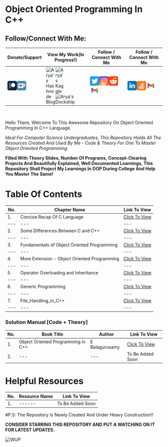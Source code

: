 # Object Oriented Programming In C++

## Follow/Connect With Me:
	
|Donate/Support|View My Work(In Progress!)|Follow / Connect With Me|Follow / Connect With Me|
|-----|-----|-----|-----|
|<a href="https://www.patreon.com/bePatron?u=45451225"><img align="left" alt="Arya Shah - Patreon" width="30px" src="https://github.com/edent/SuperTinyIcons/blob/master/images/svg/patreon.svg" /></a><a href="https://ko-fi.com/aryashah"><img align="left" alt="Arya Shah - Ko-Fi" width="30px" src="https://github.com/edent/SuperTinyIcons/blob/master/images/svg/ko-fi.svg" /></a>|<a href="https://aryashah.hashnode.dev"><img align="left" alt="Arya's Hashnode Blog" width="30px" src="https://github.com/aryashah2k/aryashah2k/blob/main/assets/hashnode.svg" /></a><a href="https://www.kaggle.com/aryashah2k"><img align="left" alt="Arya's Kaggle" width="30px" src="https://github.com/aryashah2k/aryashah2k/blob/main/assets/kaggle-icon.svg" /></a><a href="https://dockship.io/author/aryash-095"><img align="left" alt="Arya's Dockship" width="80px" src="https://github.com/aryashah2k/aryashah2k/blob/main/assets/dockship-logo.png" /></a>|<a href="https://twitter.com/aryashah2k"><img align="left" alt="Arya Shah - Twitter" width="30px" src="https://github.com/edent/SuperTinyIcons/blob/master/images/svg/twitter.svg" /></a><a href="https://www.instagram.com/arya_shah_00/"><img align="left" alt="Arya's Instagram" width="30px" src="https://github.com/edent/SuperTinyIcons/blob/master/images/svg/instagram.svg" /></a><a href="https://www.reddit.com/user/aryashah2k/"><img align="left" alt="Arya's Reddit" width="30px" src="https://github.com/edent/SuperTinyIcons/blob/master/images/svg/reddit.svg" /></a><a href="mailto:aryashah2k@gmail.com"><img align="left" alt="Arya's Person Email" width="30px" src="https://github.com/edent/SuperTinyIcons/blob/master/images/svg/gmail.svg" /></a>|<a href="https://www.linkedin.com/in/arya--shah/"><img align="left" alt="Arya's LinkedIn" width="30px" src="https://github.com/edent/SuperTinyIcons/blob/master/images/svg/linkedin.svg" /></a><a href="https://stackoverflow.com/users/13949231/aryashah2k"><img align="left" alt="Arya's Stackoverlfow" width="30px" src="https://github.com/edent/SuperTinyIcons/blob/master/images/svg/stackoverflow.svg"/></a><a href="mailto:arya.shah82@nmims.edu.in"><img align="left" alt="Arya's Institute Email" width="30px" src="https://github.com/edent/SuperTinyIcons/blob/master/images/svg/gmail.svg" /></a>|
<br>

Hello There, Welcome To This Awesome Repository On Object Oriented Programming In C++ Language. 

*Ideal For Computer Science Undergraduates, This Repository Holds All The Resources Created And Used By Me - Code & Theory For One To Master Object Oriented Programming.*

**Filled With Theory Slides, Number Of Programs, Concept-Clearing Projects And Beautifully Explained, Well Documented Learnings, This Repository Shall Project My Learnings In OOP During College And Help You Master The Same!**

# Table Of Contents

|No.|Chapter Name|Link To View|
|--|-----|------|
|1.|Concise Recap Of C Language|<a href="https://github.com/aryashah2k/OOP-In-CPlusPlus/tree/main/1.%20Concise%20Recap%20Of%20C%20Language">Click To View</a>|
|---|---|---|
|2.|Some Differences Between C and C++|<a href="https://github.com/aryashah2k/OOP-In-CPlusPlus/tree/main/2.%20Some%20Differences%20Between%20C%20and%20C%2B%2B">Click To View</a>|
|---|---|---|
|3.|Fundamentals of Object Oriented Programming|<a href="">Click To View</a>|
|---|---|---|
|4.|More Extension - Object Oriented Programming|<a href="">Click To View</a>|
|---|---|---|
|5.|Operator Overloading and Inheritance|<a href="">Click To View</a>|
|---|---|---|
|6.|Generic Programming|<a href="">Click To View</a>|
|---|---|---|
|7.|File_Handling_in_C++|<a href="">Click To View</a>|
|---|---|---|

### Solution Manual [Code + Theory]

|No.|Book Title|Author|Link To View|
|--|-----|------|----|
|1.|Object Oriented Programming in C++|E Balagurusamy|<a href="">Click To View</a>|
|2.|---|---|To Be Added Soon|

# Helpful Resources

|No.|Resource Name|Link To View|
|--|-----|------|
|1.|------|To Be Added Soon|

#P.S: The Repository Is Newly Created And Under Heavy Construction!!

**CONSIDER STARRING THIS REPOSITORY AND PUT A WATCHING ON IT FOR LATEST UPDATES.**

![WUP](https://github.com/aryashah2k/OOP-In-CPlusPlus/blob/main/assets/download.png)